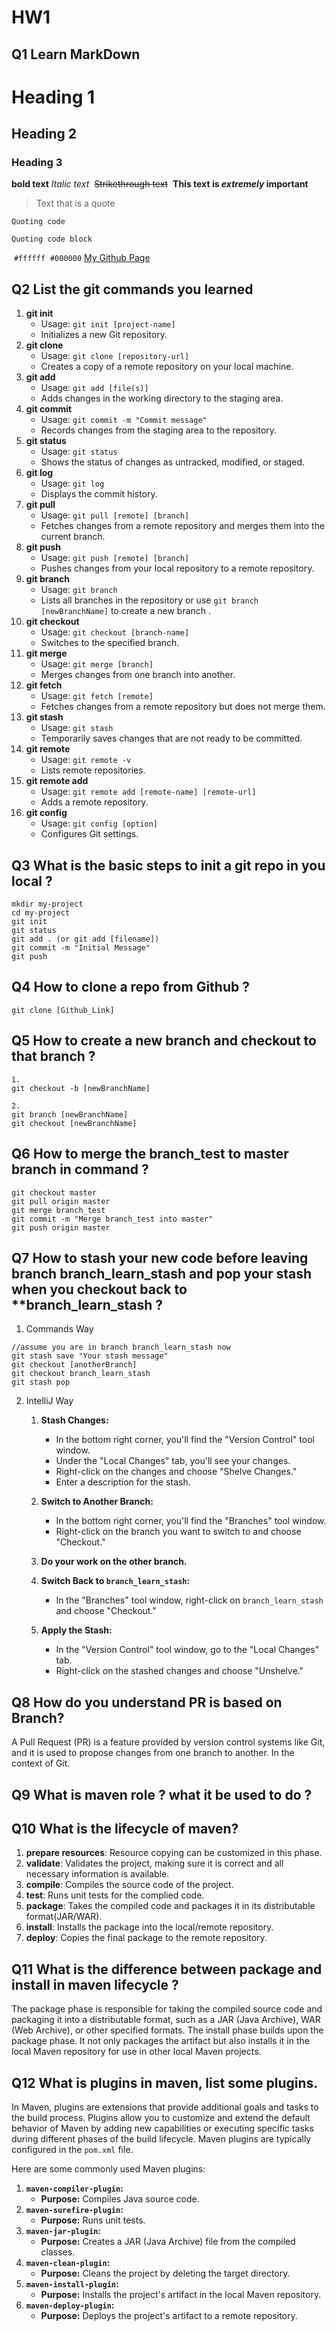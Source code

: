 # HW1
## Q1 Learn MarkDown
# Heading 1
## Heading 2
### Heading 3

**bold text**
_Italic text_ 
~~Strikethrough text~~ 
**This text is _extremely_ important** 
> Text that is a quote

`Quoting code`

```
Quoting code block
```
 `#ffffff`  `#000000`
[My Github Page](https://github.com/ChovyDavid)
## Q2 List the git commands you learned
1. **git init**
    - Usage: `git init [project-name]`
    - Initializes a new Git repository.
2. **git clone**
    - Usage: `git clone [repository-url]`
    - Creates a copy of a remote repository on your local machine.
3. **git add**
    - Usage: `git add [file(s)]`
    - Adds changes in the working directory to the staging area.
4. **git commit**
    - Usage: `git commit -m "Commit message"`
    - Records changes from the staging area to the repository.
5. **git status**
    - Usage: `git status`
    - Shows the status of changes as untracked, modified, or staged.
6. **git log**
    - Usage: `git log`
    - Displays the commit history.
7. **git pull**  
    - Usage: `git pull [remote] [branch]`
    - Fetches changes from a remote repository and merges them into the current branch.
8. **git push**  
    - Usage: `git push [remote] [branch]`
    - Pushes changes from your local repository to a remote repository.
9. **git branch**
    - Usage: `git branch`
    - Lists all branches in the repository or use `git branch [newBranchName]` to create a new branch .
10. **git checkout**
    - Usage: `git checkout [branch-name]`
    - Switches to the specified branch.
11. **git merge**
    - Usage: `git merge [branch]`
    - Merges changes from one branch into another.
12. **git fetch**
    - Usage: `git fetch [remote]`
    - Fetches changes from a remote repository but does not merge them.
13. **git stash**
    - Usage: `git stash`
    - Temporarily saves changes that are not ready to be committed.
14. **git remote**
    - Usage: `git remote -v`
    - Lists remote repositories.
15. **git remote add**
    - Usage: `git remote add [remote-name] [remote-url]`
    - Adds a remote repository.
16. **git config**
    - Usage: `git config [option]`
    - Configures Git settings.

## Q3 What is the basic steps to init a git repo in you local ?

```
mkdir my-project
cd my-project
git init
git status
git add . (or git add [filename])
git commit -m "Initial Message"
git push
```

## Q4 How to clone a repo from Github ?
```
git clone [Github_Link]
```

## Q5 How to create a new branch and checkout to that branch ?
```
1.
git checkout -b [newBranchName]

2.
git branch [newBranchName]
git checkout [newBranchName]
```

## Q6 How to merge the branch_test to master branch in command ?
```
git checkout master
git pull origin master
git merge branch_test
git commit -m "Merge branch_test into master" 
git push origin master
```

## Q7 How to stash your new code before leaving branch branch_learn_stash and pop your stash when you checkout back to **branch_learn_stash ?

1. Commands Way
```
//assume you are in branch branch_learn_stash now
git stash save "Your stash message"	
git checkout [anotherBranch]
git checkout branch_learn_stash
git stash pop
```
2. IntelliJ Way
	1. **Stash Changes:**
	    - In the bottom right corner, you'll find the "Version Control" tool window.
	    - Under the "Local Changes" tab, you'll see your changes.
	    - Right-click on the changes and choose "Shelve Changes."
	    - Enter a description for the stash.
	2. **Switch to Another Branch:**
	    - In the bottom right corner, you'll find the "Branches" tool window.
	    - Right-click on the branch you want to switch to and choose "Checkout."
	3. **Do your work on the other branch.**
	    
	4. **Switch Back to `branch_learn_stash`:**
	    - In the "Branches" tool window, right-click on `branch_learn_stash` and choose "Checkout."
	5. **Apply the Stash:**
	    - In the "Version Control" tool window, go to the "Local Changes" tab.
	    - Right-click on the stashed changes and choose "Unshelve."

## Q8 How do you understand PR is based on Branch?

A Pull Request (PR) is a feature provided by version control systems like Git, and it is used to propose changes from one branch to another. In the context of Git.

## Q9 What is maven role ? what it be used to do ?

## Q10 What is the lifecycle of maven?
1. **prepare resources**: Resource copying can be customized in this phase.
2. **validate**: Validates the project, making sure it is correct and all necessary information is available.
3. **compile**: Compiles the source code of the project.
4. **test**: Runs unit tests for the complied code.
5. **package**: Takes the compiled code and packages it in its distributable format(JAR/WAR).
6. **install**: Installs the package into the local/remote repository.
7. **deploy**: Copies the final package to the remote repository.

## Q11 What is the difference between package and install in maven lifecycle ?
The package phase is responsible for taking the compiled source code and packaging it into a distributable format, such as a JAR (Java Archive), WAR (Web Archive), or other specified formats.
The install phase builds upon the package phase. It not only packages the artifact but also installs it in the local Maven repository for use in other local Maven projects.

## Q12 What is plugins in maven, list some plugins.

In Maven, plugins are extensions that provide additional goals and tasks to the build process. Plugins allow you to customize and extend the default behavior of Maven by adding new capabilities or executing specific tasks during different phases of the build lifecycle. Maven plugins are typically configured in the `pom.xml` file.

Here are some commonly used Maven plugins:

1. **`maven-compiler-plugin`:**
	- **Purpose:** Compiles Java source code.
2. **`maven-surefire-plugin`:**
	- **Purpose:** Runs unit tests.
3. **`maven-jar-plugin`:**
	- **Purpose:** Creates a JAR (Java Archive) file from the compiled classes.
4. **`maven-clean-plugin`:**
	- **Purpose:** Cleans the project by deleting the target directory.
5. **`maven-install-plugin`:**
	- **Purpose:** Installs the project's artifact in the local Maven repository. 
6. **`maven-deploy-plugin`:**
	- **Purpose:** Deploys the project's artifact to a remote repository.